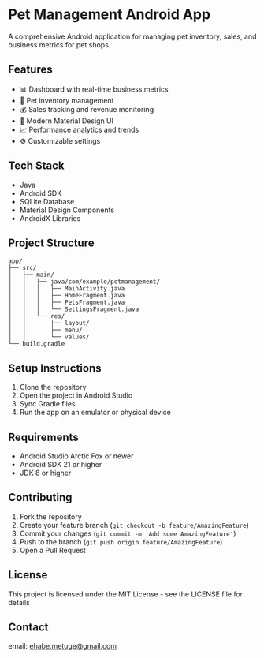 # Pet Management Android App

A comprehensive Android application for managing pet inventory, sales, and business metrics for pet shops.

## Features

- 📊 Dashboard with real-time business metrics
- 🐾 Pet inventory management
- 💰 Sales tracking and revenue monitoring
- 📱 Modern Material Design UI
- 📈 Performance analytics and trends
- ⚙️ Customizable settings

## Tech Stack

- Java
- Android SDK
- SQLite Database
- Material Design Components
- AndroidX Libraries

## Project Structure

```
app/
├── src/
│   ├── main/
│   │   ├── java/com/example/petmanagement/
│   │   │   ├── MainActivity.java
│   │   │   ├── HomeFragment.java
│   │   │   ├── PetsFragment.java
│   │   │   └── SettingsFragment.java
│   │   └── res/
│   │       ├── layout/
│   │       ├── menu/
│   │       └── values/
└── build.gradle
```

## Setup Instructions

1. Clone the repository
2. Open the project in Android Studio
3. Sync Gradle files
4. Run the app on an emulator or physical device

## Requirements

- Android Studio Arctic Fox or newer
- Android SDK 21 or higher
- JDK 8 or higher

## Contributing

1. Fork the repository
2. Create your feature branch (`git checkout -b feature/AmazingFeature`)
3. Commit your changes (`git commit -m 'Add some AmazingFeature'`)
4. Push to the branch (`git push origin feature/AmazingFeature`)
5. Open a Pull Request

## License

This project is licensed under the MIT License - see the LICENSE file for details

## Contact

email: ehabe.metuge@gmail.com
